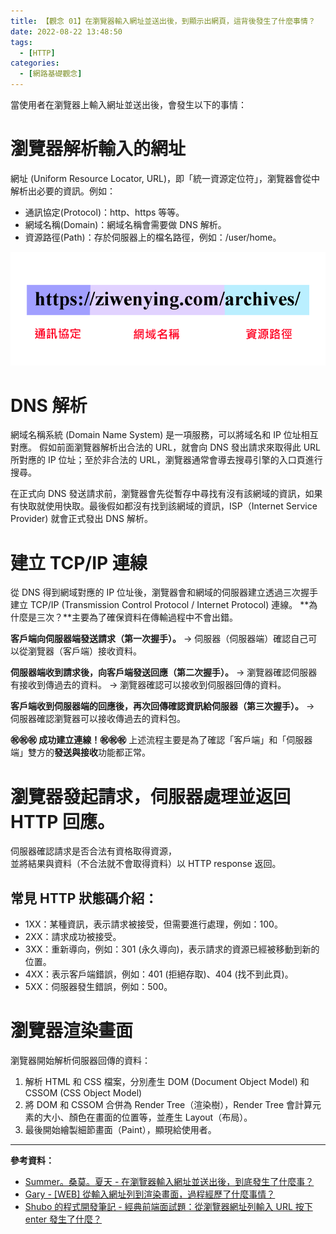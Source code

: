 ```yaml
---
title: 【觀念 01】在瀏覽器輸入網址並送出後，到顯示出網頁，這背後發生了什麼事情？
date: 2022-08-22 13:48:50
tags:
  - [HTTP]
categories:
  - [網路基礎觀念]
---
```


當使用者在瀏覽器上輸入網址並送出後，會發生以下的事情：

# 瀏覽器解析輸入的網址

網址 (Uniform Resource Locator, URL)，即「統一資源定位符」，瀏覽器會從中解析出必要的資訊。例如：

<!-- more -->

- 通訊協定(Protocol)：http、https 等等。
- 網域名稱(Domain)：網域名稱會需要做 DNS 解析。
- 資源路徑(Path)：存於伺服器上的檔名路徑，例如：/user/home。

![image](https://github.com/ziwenying/ziwenying.github.io/blob/main/2022/08/22/concept-01/URL.png?raw=true)

# DNS 解析

網域名稱系統 (Domain Name System) 是一項服務，可以將域名和 IP 位址相互對應。
假如前面瀏覽器解析出合法的 URL，就會向 DNS 發出請求來取得此 URL 所對應的 IP 位址；至於非合法的 URL，瀏覽器通常會導去搜尋引擎的入口頁進行搜尋。

在正式向 DNS 發送請求前，瀏覽器會先從暫存中尋找有沒有該網域的資訊，如果有快取就使用快取。最後假如都沒有找到該網域的資訊，ISP（Internet Service Provider) 就會正式發出 DNS 解析。

# 建立 TCP/IP 連線

從 DNS 得到網域對應的 IP 位址後，瀏覽器會和網域的伺服器建立透過三次握手建立
TCP/IP (Transmission Control Protocol / Internet Protocol) 連線。
**為什麼是三次？**主要為了確保資料在傳輸過程中不會出錯。

**客戶端向伺服器端發送請求（第一次握手）。**
→ 伺服器（伺服器端）確認自己可以從瀏覽器（客戶端）接收資料。

**伺服器端收到請求後，向客戶端發送回應（第二次握手）。**
→ 瀏覽器確認伺服器有接收到傳過去的資料。
→ 瀏覽器確認可以接收到伺服器回傳的資料。

**客戶端收到伺服器端的回應後，再次回傳確認資訊給伺服器（第三次握手）。**
→ 伺服器確認瀏覽器可以接收傳過去的資料包。

**㊗️㊗️㊗️ 成功建立連線！㊗️㊗️㊗️**
上述流程主要是為了確認「客戶端」和「伺服器端」雙方的**發送與接收**功能都正常。

# 瀏覽器發起請求，伺服器處理並返回 HTTP 回應。

伺服器確認請求是否合法有資格取得資源，  
並將結果與資料（不合法就不會取得資料）以 HTTP response 返回。

## 常見 HTTP 狀態碼介紹：

- 1XX：某種資訊，表示請求被接受，但需要進行處理，例如：100。
- 2XX：請求成功被接受。
- 3XX：重新導向，例如：301 (永久導向)，表示請求的資源已經被移動到新的位置。
- 4XX：表示客戶端錯誤，例如：401 (拒絕存取)、404 (找不到此頁)。
- 5XX：伺服器發生錯誤，例如：500。

# 瀏覽器渲染畫面

瀏覽器開始解析伺服器回傳的資料：

1. 解析 HTML 和 CSS 檔案，分別產生 DOM (Document Object Model) 和 CSSOM (CSS Object Model)
2. 將 DOM 和 CSSOM 合併為 Render Tree（渲染樹），Render Tree 會計算元素的大小、顏色在畫面的位置等，並產生 Layout（布局）。
3. 最後開始繪製細節畫面（Paint），顯現給使用者。

---

**參考資料：**

- [Summer。桑莫。夏天 - 在瀏覽器輸入網址並送出後，到底發生了什麼事？](https://cythilya.github.io/2018/11/26/what-happens-when-you-type-an-url-in-the-browser-and-press-enter/#%E4%B8%80%E7%80%8F%E8%A6%BD%E5%99%A8%E7%9A%84%E5%85%A7%E9%83%A8%E9%81%8B%E4%BD%9C%E6%A9%9F%E5%88%B6 "Summer。桑莫。夏天")
- [Gary - [WEB] 從輸入網址列到渲染畫面，過程經歷了什麼事情？](https://ithelp.ithome.com.tw/articles/10228442 "Gary")
- [Shubo 的程式開發筆記 - 經典前端面試題：從瀏覽器網址列輸入 URL 按下 enter 發生了什麼？](https://shubo.io/what-happens-when-you-type-a-url-in-the-browser-and-press-enter/ "Shubo")
